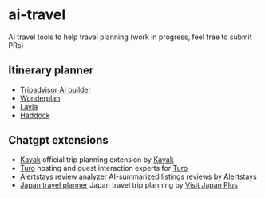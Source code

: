 # ai-travel
AI travel tools to help travel planning (work in progress, feel free to submit PRs)

## Itinerary planner
* [Tripadvisor AI builder](https://www.tripadvisor.com/AITripBuilder)
* [Wonderplan](https://wonderplan.ai/)
* [Layla](https://justasklayla.com/)
* [Haddock](https://www.heyhaddock.com/)

## Chatgpt extensions
* [Kayak](https://chat.openai.com/g/g-hcqdAuSMv-kayak-flights-hotels-cars) official trip planning extension by [Kayak](www.kayak.com)
* [Turo](https://chat.openai.com/g/g-wD69nwOo1-turogpt) hosting and guest interaction experts for [Turo](www.turo.com)
* [Alertstays review analyzer](https://chat.openai.com/g/g-KTjIYEqAb-alertstays-listing-reviews-summarizer) AI-summarized listings reviews by [Alertstays](https://alertstays.com)
* [Japan travel planner](https://chat.openai.com/g/g-GBu86nT13-japan-travel-planner) Japan travel trip planning by [Visit Japan Plus](visitjapanplus.com
)
